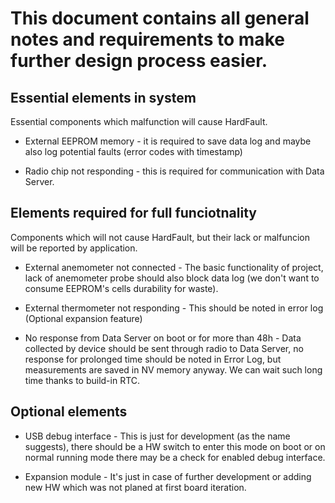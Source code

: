# This document contains all general notes and requirements to make further design process easier.

## Essential elements in system

Essential components which malfunction will cause HardFault.

- External EEPROM memory - it is required to save data log and maybe also log potential faults (error codes with timestamp)

- Radio chip not responding - this is required for communication with Data Server.

## Elements required for full funciotnality

Components which will not cause HardFault, but their lack or malfuncion will be reported by application.

- External anemometer not connected - The basic functionality of project, lack of anemometer probe should also block data log (we don't want to consume EEPROM's cells durability for waste).

- External thermometer not responding - This should be noted in error log (Optional expansion feature)

- No response from Data Server on boot or for more than 48h - Data collected by device should be sent through radio to Data Server, no response for prolonged time should be noted in Error Log, but measurements are saved in NV memory anyway. We can wait such long time thanks to build-in RTC.

## Optional elements

- USB debug interface - This is just for development (as the name suggests), there should be a HW switch to enter this mode on boot or on normal running mode there may be a check for enabled debug interface.

- Expansion module - It's just in case of further development or adding new HW which was not planed at first board iteration.
